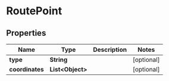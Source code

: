 
# RoutePoint

## Properties
Name | Type | Description | Notes
------------ | ------------- | ------------- | -------------
**type** | **String** |  |  [optional]
**coordinates** | **List&lt;Object&gt;** |  |  [optional]



